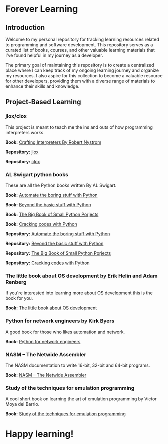 # Forever Learning

## Introduction

Welcome to my personal repository for tracking learning resources related to programming and software development. This repository serves as a curated list of books, courses, and other valuable learning materials that I've found helpful in my journey as a developer.

The primary goal of maintaining this repository is to create a centralized place where I can keep track of my ongoing learning journey and organize my resources. I also aspire for this collection to become a valuable resource for other developers, providing them with a diverse range of materials to enhance their skills and knowledge.

## Project-Based Learning

### jlox/clox

This project is meant to teach me the ins and outs of how programming interpreters works.

**Book:** [Crafting Interpreters By Robert Nystrom](https://craftinginterpreters.com/introduction.html)

**Repository:** [jlox](https://github.com/KhaledAchech/jlox)

**Repository:** [clox](https://github.com/404)

### AL Swigart python books

These are all the Python books written By AL Swigart.

**Book:** [Automate the boring stuff with Python](https://automatetheboringstuff.com/)

**Book:** [Beyond the basic stuff with Python](https://automatetheboringstuff.com/)

**Book:** [The Big Book of Small Python Porjects](https://inventwithpython.com/bigbookpython/)

**Book:** [Cracking codes with Python](https://inventwithpython.com/cracking/)

**Repository:** [Automate the boring stuff with Python](https://github.com/404)

**Repository:** [Beyond the basic stuff with Python](https://github.com/404)

**Repository:** [The Big Book of Small Python Porjects](https://github.com/404)

**Repository:** [Cracking codes with Python](https://github.com/404)

### The little book about OS development by Erik Helin and Adam Renberg

If you're interested into learning more about OS development this is the book for you.

**Book:** [The little book about OS development](https://littleosbook.github.io/#the-reader)

### Python for network engineers by Kirk Byers

A good book for those who likes automation and network.

**Book:** [Python for network engineers](https://pyneng.readthedocs.io/en/latest/index.html)

### NASM – The Netwide Assembler

The NASM documentation to write 16-bit, 32-bit and 64-bit programs.

**Book:** [NASM – The Netwide Assembler](https://www.nasm.us/xdoc/2.16.01/nasmdoc.pdf)

### Study of the techniques for emulation programming

A cool short book on learning the art of emulation programming by Victor Moya del Barrio.

**Book:** [Study of the techniques for emulation programming](http://www.codeslinger.co.uk/files/emu.pdf)

# Happy learning!
